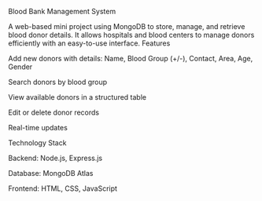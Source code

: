 Blood Bank Management System

A web-based mini project using MongoDB to store, manage, and retrieve blood donor details. It allows hospitals and blood centers to manage donors efficiently with an easy-to-use interface.
Features

Add new donors with details: Name, Blood Group (+/-), Contact, Area, Age, Gender

Search donors by blood group

View available donors in a structured table

Edit or delete donor records

Real-time updates

Technology Stack

Backend: Node.js, Express.js

Database: MongoDB Atlas

Frontend: HTML, CSS, JavaScript
